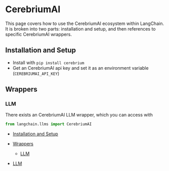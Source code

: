 # CerebriumAI

This page covers how to use the CerebriumAI ecosystem within LangChain.
It is broken into two parts: installation and setup, and then references to specific CerebriumAI wrappers.

## Installation and Setup[​](#installation-and-setup "Direct link to Installation and Setup")

- Install with `pip install cerebrium`
- Get an CerebriumAI api key and set it as an environment variable (`CEREBRIUMAI_API_KEY`)

## Wrappers[​](#wrappers "Direct link to Wrappers")

### LLM[​](#llm "Direct link to LLM")

There exists an CerebriumAI LLM wrapper, which you can access with

```python
from langchain.llms import CerebriumAI  

```

- [Installation and Setup](#installation-and-setup)

- [Wrappers](#wrappers)

  - [LLM](#llm)

- [LLM](#llm)

